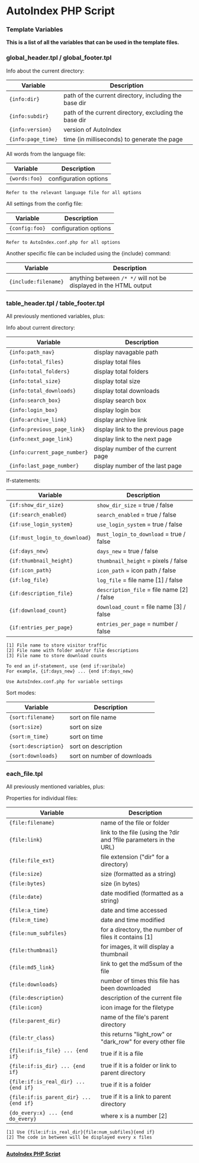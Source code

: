 # AutoIndex PHP Script

### Template Variables

**This is a list of all the variables that can be used in the template files.**

### global_header.tpl / global_footer.tpl

Info about the current directory:

| Variable           | Description                                           |
| ------------------ | ----------------------------------------------------- |
| `{info:dir}`       | path of the current directory, including the base dir |
| `{info:subdir}`    | path of the current directory, excluding the base dir |
| `{info:version}`   | version of AutoIndex                                  |
| `{info:page_time}` | time (in milliseconds) to generate the page           |

All words from the language file:

| Variable      | Description      |
| ------------- | ---------------- |
| `{words:foo}` | configuration options |

	Refer to the relevant language file for all options

All settings from the config file:

| Variable       | Description           |
| -------------- | --------------------- |
| `{config:foo}` | configuration options |

	Refer to AutoIndex.conf.php for all options

Another specific file can be included using the {include} command:

| Variable             | Description                                                       |
| -------------------- | ----------------------------------------------------------------- |
| `{include:filename}` | anything between `/* */` will not be displayed in the HTML output |

### table_header.tpl / table_footer.tpl

All previously mentioned variables, plus:

Info about current directory:

| Variable                     | Description                        |
| ---------------------------- | ---------------------------------- |
| `{info:path_nav}`            | display navagable path             |
| `{info:total_files}`         | display total files                |
| `{info:total_folders}`       | display total folders              |
| `{info:total_size}`          | display total size                 |
| `{info:total_downloads}`     | display total downloads            |
| `{info:search_box}`          | display search box                 |
| `{info:login_box}`           | display login box                  |
| `{info:archive_link}`        | display archive link               |
| `{info:previous_page_link}`  | display link to the previous page  |
| `{info:next_page_link}`      | display link to the next page      |
| `{info:current_page_number}` | display number of the current page |
| `{info:last_page_number}`    | display number of the last page    |

If-statements:

| Variable                      | Description                                |
| ----------------------------- | ------------------------------------------ |
| `{if:show_dir_size}`          | `show_dir_size` = true / false             |
| `{if:search_enabled}`         | `search_enabled` = true / false            |
| `{if:use_login_system}`       | `use_login_system` = true / false          |
| `{if:must_login_to_download}` | `must_login_to_download` = true / false    |
| `{if:days_new}`               | `days_new` = true / false                  |
| `{if:thumbnail_height}`       | `thumbnail_height` = pixels / false        |
| `{if:icon_path}`              | `icon_path` = icon path / false            |
| `{if:log_file}`               | `log_file` = file name [1] / false         |
| `{if:description_file}`       | `description_file` = file name [2] / false |
| `{if:download_count}`         | `download_count` = file name [3] / false   |
| `{if:entries_per_page}`       | `entries_per_page` = number / false        |

	[1] File name to store visitor traffic
	[2] File name with folder and/or file descriptions
	[3] File name to store download counts
 	
	To end an if-statement, use {end if:varibale}
	For example, {if:days_new} ... {end if:days_new}

	Use AutoIndex.conf.php for variable settings

Sort modes:

| Variable             | Description                 |
| -------------------- | --------------------------- |
| `{sort:filename}`    | sort on file name           |
| `{sort:size}`        | sort on size                |
| `{sort:m_time}`      | sort on time                |
| `{sort:description}` | sort on description         |
| `{sort:downloads}`   | sort on number of downloads |

### each_file.tpl

All previously mentioned variables, plus:

Properties for individual files:

| Variable                               | Description                                                       |
| -------------------------------------- | ----------------------------------------------------------------- |
| `{file:filename}`                      | name of the file or folder                                        |
| `{file:link}`                          | link to the file (using the ?dir and ?file parameters in the URL) |
| `{file:file_ext}`                      | file extension ("dir" for a directory)                            |
| `{file:size}`                          | size (formatted as a string)                                      |
| `{file:bytes}`                         | size (in bytes)                                                   |
| `{file:date}`                          | date modified (formatted as a string)                             |
| `{file:a_time}`                        | date and time accessed                                            |
| `{file:m_time}`                        | date and time modified                                            |
| `{file:num_subfiles}`                  | for a directory, the number of files it contains [1]	             |
| `{file:thumbnail}`                     | for images, it will display a thumbnail                           |
| `{file:md5_link}`                      | link to get the md5sum of the file                                |
| `{file:downloads}`                     | number of times this file has been downloaded                     |
| `{file:description}`                   | description of the current file                                   |
| `{file:icon}`                          | icon image for the filetype                                       |
| `{file:parent_dir}`                    | name of the file's parent directory                               |
| `{file:tr_class}`                      | this returns "light_row" or "dark_row" for every other file       |
| `{file:if:is_file} ... {end if}`       | true if it is a file                                              |
| `{file:if:is_dir} ... {end if}`        | true if it is a folder or link to parent directory                |
| `{file:if:is_real_dir} ... {end if}`   | true if it is a folder                                            |
| `{file:if:is_parent_dir} ... {end if}` | true if it is a link to parent directory                          |
| `{do_every:x} ... {end do_every}`      | where x is a number [2]                                           |

	[1] Use {file:if:is_real_dir}{file:num_subfiles}{end if}
	[2] The code in between will be displayed every x files

---

**[AutoIndex PHP Script](https://github.com/hostflux/AutoIndex)**
